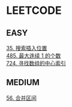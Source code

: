 # LEETCODE

## EASY

[35. 搜索插入位置](../leetcode/35.html)  
[485. 最大连续 1 的个数](../leetcode/485.html)  
[724. 寻找数组的中心索引](../leetcode/35.html)

## MEDIUM

[56. 合并区间](../leetcode/56.html)
